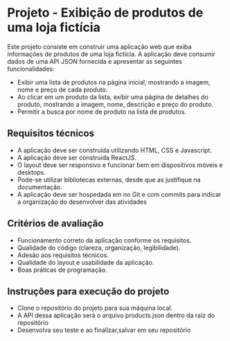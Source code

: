 # Projeto - Exibição de produtos de uma loja fictícia
Este projeto consiste em construir uma aplicação web que exiba informações de produtos de uma loja fictícia. A aplicação deve consumir dados de uma API JSON fornecida e apresentar as seguintes funcionalidades:

* Exibir uma lista de produtos na página inicial, mostrando a imagem, nome e preço de cada produto.
* Ao clicar em um produto da lista, exibir uma página de detalhes do produto, mostrando a imagem, nome, descrição e preço do produto.
* Permitir a busca por nome de produto na lista de produtos.


## Requisitos técnicos


* A aplicação deve ser construída utilizando HTML, CSS e Javascript.
* A aplicação deve ser construída ReactJS.
* O layout deve ser responsivo e funcionar bem em dispositivos móveis e desktops.
* Pode-se utilizar bibliotecas externas, desde que as justifique na documentação.
* A aplicação deve ser hospedada em no Git e com commits para indicar a organização do desenvolver das atividades


## Critérios de avaliação


* Funcionamento correto da aplicação conforme os requisitos.
* Qualidade do código (clareza, organização, legibilidade).
* Adesão aos requisitos técnicos.
* Qualidade do layout e usabilidade da aplicação.
* Boas práticas de programação.


## Instruções para execução do projeto
* Clone o repositório do projeto para sua máquina local.
* A API dessa aplicação será o arquivo products.json dentro da raíz do repositório
* Desenvolva seu teste e ao finalizar,salvar em seu repositório
